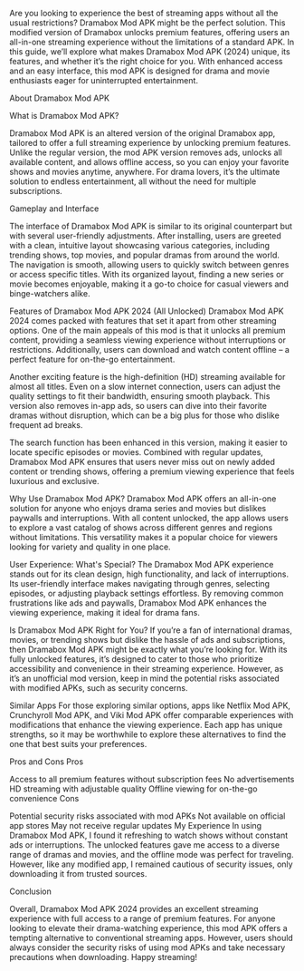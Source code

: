 Are you looking to experience the best of streaming apps without all the usual restrictions? Dramabox Mod APK might be the perfect solution. This modified version of Dramabox unlocks premium features, offering users an all-in-one streaming experience without the limitations of a standard APK. In this guide, we’ll explore what makes Dramabox Mod APK (2024) unique, its features, and whether it’s the right choice for you. With enhanced access and an easy interface, this mod APK is designed for drama and movie enthusiasts eager for uninterrupted entertainment.

About Dramabox Mod APK

What is Dramabox Mod APK?

Dramabox Mod APK is an altered version of the original Dramabox app, tailored to offer a full streaming experience by unlocking premium features. Unlike the regular version, the mod APK version removes ads, unlocks all available content, and allows offline access, so you can enjoy your favorite shows and movies anytime, anywhere. For drama lovers, it’s the ultimate solution to endless entertainment, all without the need for multiple subscriptions.

Gameplay and Interface

The interface of Dramabox Mod APK is similar to its original counterpart but with several user-friendly adjustments. After installing, users are greeted with a clean, intuitive layout showcasing various categories, including trending shows, top movies, and popular dramas from around the world. The navigation is smooth, allowing users to quickly switch between genres or access specific titles. With its organized layout, finding a new series or movie becomes enjoyable, making it a go-to choice for casual viewers and binge-watchers alike.

Features of Dramabox Mod APK 2024 (All Unlocked)
Dramabox Mod APK 2024 comes packed with features that set it apart from other streaming options. One of the main appeals of this mod is that it unlocks all premium content, providing a seamless viewing experience without interruptions or restrictions. Additionally, users can download and watch content offline – a perfect feature for on-the-go entertainment.

Another exciting feature is the high-definition (HD) streaming available for almost all titles. Even on a slow internet connection, users can adjust the quality settings to fit their bandwidth, ensuring smooth playback. This version also removes in-app ads, so users can dive into their favorite dramas without disruption, which can be a big plus for those who dislike frequent ad breaks.

The search function has been enhanced in this version, making it easier to locate specific episodes or movies. Combined with regular updates, Dramabox Mod APK ensures that users never miss out on newly added content or trending shows, offering a premium viewing experience that feels luxurious and exclusive.

Why Use Dramabox Mod APK?
Dramabox Mod APK offers an all-in-one solution for anyone who enjoys drama series and movies but dislikes paywalls and interruptions. With all content unlocked, the app allows users to explore a vast catalog of shows across different genres and regions without limitations. This versatility makes it a popular choice for viewers looking for variety and quality in one place.

User Experience: What's Special?
The Dramabox Mod APK experience stands out for its clean design, high functionality, and lack of interruptions. Its user-friendly interface makes navigating through genres, selecting episodes, or adjusting playback settings effortless. By removing common frustrations like ads and paywalls, Dramabox Mod APK enhances the viewing experience, making it ideal for drama fans.

Is Dramabox Mod APK Right for You?
If you’re a fan of international dramas, movies, or trending shows but dislike the hassle of ads and subscriptions, then Dramabox Mod APK might be exactly what you’re looking for. With its fully unlocked features, it’s designed to cater to those who prioritize accessibility and convenience in their streaming experience. However, as it’s an unofficial mod version, keep in mind the potential risks associated with modified APKs, such as security concerns.

Similar Apps
For those exploring similar options, apps like Netflix Mod APK, Crunchyroll Mod APK, and Viki Mod APK offer comparable experiences with modifications that enhance the viewing experience. Each app has unique strengths, so it may be worthwhile to explore these alternatives to find the one that best suits your preferences.

Pros and Cons
Pros

Access to all premium features without subscription fees
No advertisements
HD streaming with adjustable quality
Offline viewing for on-the-go convenience
Cons

Potential security risks associated with mod APKs
Not available on official app stores
May not receive regular updates
My Experience
In using Dramabox Mod APK, I found it refreshing to watch shows without constant ads or interruptions. The unlocked features gave me access to a diverse range of dramas and movies, and the offline mode was perfect for traveling. However, like any modified app, I remained cautious of security issues, only downloading it from trusted sources.

Conclusion

Overall, Dramabox Mod APK 2024 provides an excellent streaming experience with full access to a range of premium features. For anyone looking to elevate their drama-watching experience, this mod APK offers a tempting alternative to conventional streaming apps. However, users should always consider the security risks of using mod APKs and take necessary precautions when downloading. Happy streaming!
